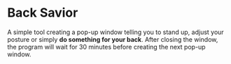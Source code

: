 # Back Savior
A simple tool creating a pop-up window telling you to stand up, adjust your posture or simply **do something for your back**. After closing the window, the program will wait for 30 minutes before creating the next pop-up window.  

